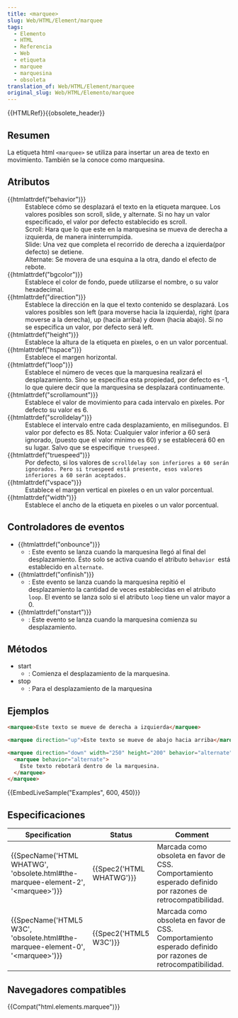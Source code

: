 ```yaml
---
title: <marquee>
slug: Web/HTML/Element/marquee
tags:
  - Elemento
  - HTML
  - Referencia
  - Web
  - etiqueta
  - marquee
  - marquesina
  - obsoleta
translation_of: Web/HTML/Element/marquee
original_slug: Web/HTML/Elemento/marquee
---
```

{{HTMLRef}}{{obsolete_header}}

## Resumen

La etiqueta html `<marquee>` se utiliza para insertar un area de texto en movimiento. También se la conoce como marquesina.

## Atributos

<dl><dt>{{htmlattrdef("behavior")}}</dt><dd>Establece cómo se desplazará el texto en la etiqueta marquee. Los valores posibles son scroll, slide, y alternate. Si no hay un valor especificado, el valor por defecto establecido es scroll.</dd><dd>Scroll: Hara que lo que este en la marquesina se mueva de derecha a izquierda, de manera ininterrumpida.<br>Slide: Una vez que completa el recorrido de derecha a izquierda(por defecto) se detiene.<br>Alternate: Se movera de una esquina a la otra, dando el efecto de rebote.</dd><dt>{{htmlattrdef("bgcolor")}}</dt><dd>Establece el color de fondo, puede utilizarse el nombre, o su valor hexadecimal.</dd><dt>{{htmlattrdef("direction")}}</dt><dd>Establece la dirección en la que el texto contenido se desplazará. Los valores posibles son left (para moverse hacia la izquierda), right (para moverse a la derecha), up (hacia arriba) y down (hacia abajo). Si no se especifica un valor, por defecto será left.</dd><dt>{{htmlattrdef("height")}}</dt><dd>Establece la altura de la etiqueta en pixeles, o en un valor porcentual.</dd><dt>{{htmlattrdef("hspace")}}</dt><dd>Establece el margen horizontal.</dd><dt>{{htmlattrdef("loop")}}</dt><dd>Establece el número de veces que la marquesina realizará el desplazamiento. Sino se especifica esta propiedad, por defecto es -1, lo que quiere decir que la marquesina se desplazará continuamente.</dd><dt>{{htmlattrdef("scrollamount")}}</dt><dd>Establece el valor de movimiento para cada intervalo en pixeles. Por defecto su valor es 6.</dd><dt>{{htmlattrdef("scrolldelay")}}</dt><dd>Establece el intervalo entre cada desplazamiento, en milisegundos. El valor por defecto es 85. Nota: Cualquier valor inferior a 60 será ignorado, (puesto que el valor minimo es 60) y se establecerá 60 en su lugar. Salvo que se especifique<code> truespeed.</code></dd><dt>{{htmlattrdef("truespeed")}}</dt><dd>Por defecto, si los valores de <code>scrolldelay son inferiores a 60 serán ignorados. Pero si truespeed está presente, esos valores inferiores a 60 serán aceptados.</code></dd><dt>{{htmlattrdef("vspace")}}</dt><dd>Establece el margen vertical en pixeles o en un valor porcentual.</dd><dt>{{htmlattrdef("width")}}</dt><dd>Establece el ancho de la etiqueta en pixeles o un valor porcentual.</dd></dl>

## Controladores de eventos

- {{htmlattrdef("onbounce")}}
  - : Este evento se lanza cuando la marquesina llegó al final del desplazamiento. Ésto solo se activa cuando el atributo `behavior `está establecido en `alternate`.
- {{htmlattrdef("onfinish")}}
  - : Este evento se lanza cuando la marquesina repitió el desplazamiento la cantidad de veces establecidas en el atributo `loop`. El evento se lanza solo si el atributo `loop` tiene un valor mayor a 0.
- {{htmlattrdef("onstart")}}
  - : Este evento se lanza cuando la marquesina comienza su desplazamiento.

## Métodos

- start
  - : Comienza el desplazamiento de la marquesina.
- stop
  - : Para el desplazamiento de la marquesina

## Ejemplos

```html
<marquee>Este texto se mueve de derecha a izquierda</marquee>

<marquee direction="up">Este texto se mueve de abajo hacia arriba</marquee>

<marquee direction="down" width="250" height="200" behavior="alternate" style="border:solid">
  <marquee behavior="alternate">
    Este texto rebotará dentro de la marquesina.
  </marquee>
</marquee>
```

{{EmbedLiveSample("Examples", 600, 450)}}

## Especificaciones

| Specification                                                                                                    | Status                           | Comment                                                                                                     |
| ---------------------------------------------------------------------------------------------------------------- | -------------------------------- | ----------------------------------------------------------------------------------------------------------- |
| {{SpecName('HTML WHATWG', 'obsolete.html#the-marquee-element-2', '&lt;marquee&gt;')}} | {{Spec2('HTML WHATWG')}} | Marcada como obsoleta en favor de CSS. Comportamiento esperado definido por razones de retrocompatibilidad. |
| {{SpecName('HTML5 W3C', 'obsolete.html#the-marquee-element-0', '&lt;marquee&gt;')}} | {{Spec2('HTML5 W3C')}}     | Marcada como obsoleta en favor de CSS. Comportamiento esperado definido por razones de retrocompatibilidad. |

## Navegadores compatibles

{{Compat("html.elements.marquee")}}
